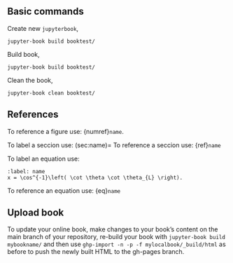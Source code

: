 ## Basic commands
Create new `jupyterbook`,

```
jupyter-book build booktest/
```

Build book,

```
jupyter-book build booktest/
```

Clean the book,

```
jupyter-book clean booktest/
```
## References

To reference a figure use: {numref}`name`.

To label a seccion use: (sec:name)=
To reference a seccion use: {ref}`name`

To label an equation use:

```{math}
:label: name
x = \cos^{-1}\left( \cot \theta \cot \theta_{L} \right).
```
To reference an equation use: {eq}`name`

## Upload book

To update your online book, make changes to your book’s content on the main branch of your repository, re-build your book with `jupyter-book build mybookname/` and then use `ghp-import -n -p -f mylocalbook/_build/html` as before to push the newly built HTML to the gh-pages branch.

